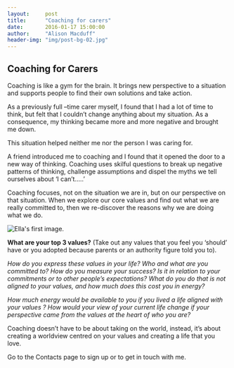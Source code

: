 ```yaml
---
layout:     post
title:      "Coaching for carers"
date:       2016-01-17 15:00:00
author:     "Alison Macduff"
header-img: "img/post-bg-02.jpg"
---
```

## Coaching for Carers

Coaching is like a gym for the brain. It brings new perspective to a situation and supports people to find their own solutions and take action.

As a previously full –time carer myself, I found that I had a lot of time to think, but felt that I couldn’t change anything about my situation. As a consequence, my thinking became more and more negative and brought me down.

This situation helped neither me nor the person I was caring for.

A friend introduced me to coaching and I found that it opened the door to a new way of thinking. Coaching uses skilful questions to break up negative patterns of thinking, challenge assumptions and dispel the myths we tell ourselves  about ‘I can’t…..’

Coaching focuses, not on the situation we are in, but on our perspective on that situation. When we explore our core values and find out what we are really committed to, then we re-discover the reasons why we are doing what we do.

![Ella's first image.]({{site.url}}/img/IMG_1460.JPG)

**What are your top 3 values?** (Take out any values that you feel you ‘should’ have or you adopted because parents or an authority figure told you to).

*How do you express these values in your life? Who and what are you committed to? How do you measure your success? Is it in relation to your commitments or to other people’s expectations? What do you do that is not aligned to your values, and how much does this cost you in energy?*

*How much energy would be available to you if you lived a life aligned with your values ? How would your view of your current life change if your perspective came from the values at the heart of who you are?*

Coaching doesn’t have to be about taking on the world, instead, it’s about creating a worldview centred on your values and creating a life that you love.

Go to the Contacts page to sign up or to get in touch with me.
